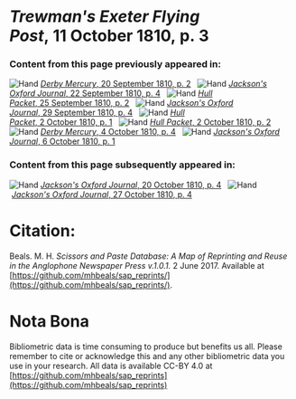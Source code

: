 # *Trewman's Exeter Flying Post*, 11 October 1810, p. 3  
  
### Content from this page previously appeared in:  
![Hand](http://scissorsandpaste.net/wp-content/uploads/2017/06/smallhandpointer.png) [*Derby Mercury*, 20 September 1810, p. 2](https://mhbeals.github.io/sap_html/Derby-Mercury/Derby-Mercury-20-September-1810-p-2)  
![Hand](http://scissorsandpaste.net/wp-content/uploads/2017/06/smallhandpointer.png) [*Jackson's Oxford Journal*, 22 September 1810, p. 4](https://mhbeals.github.io/sap_html/Jackson's-Oxford-Journal/Jackson's-Oxford-Journal-22-September-1810-p-4)  
![Hand](http://scissorsandpaste.net/wp-content/uploads/2017/06/smallhandpointer.png) [*Hull Packet*, 25 September 1810, p. 2](https://mhbeals.github.io/sap_html/Hull-Packet/Hull-Packet-25-September-1810-p-2)  
![Hand](http://scissorsandpaste.net/wp-content/uploads/2017/06/smallhandpointer.png) [*Jackson's Oxford Journal*, 29 September 1810, p. 4](https://mhbeals.github.io/sap_html/Jackson's-Oxford-Journal/Jackson's-Oxford-Journal-29-September-1810-p-4)  
![Hand](http://scissorsandpaste.net/wp-content/uploads/2017/06/smallhandpointer.png) [*Hull Packet*, 2 October 1810, p. 1](https://mhbeals.github.io/sap_html/Hull-Packet/Hull-Packet-2-October-1810-p-1)  
![Hand](http://scissorsandpaste.net/wp-content/uploads/2017/06/smallhandpointer.png) [*Hull Packet*, 2 October 1810, p. 2](https://mhbeals.github.io/sap_html/Hull-Packet/Hull-Packet-2-October-1810-p-2)  
![Hand](http://scissorsandpaste.net/wp-content/uploads/2017/06/smallhandpointer.png) [*Derby Mercury*, 4 October 1810, p. 4](https://mhbeals.github.io/sap_html/Derby-Mercury/Derby-Mercury-4-October-1810-p-4)  
![Hand](http://scissorsandpaste.net/wp-content/uploads/2017/06/smallhandpointer.png) [*Jackson's Oxford Journal*, 6 October 1810, p. 1](https://mhbeals.github.io/sap_html/Jackson's-Oxford-Journal/Jackson's-Oxford-Journal-6-October-1810-p-1)  
  
### Content from this page subsequently appeared in:  
![Hand](http://scissorsandpaste.net/wp-content/uploads/2017/06/smallhandpointer.png) [*Jackson's Oxford Journal*, 20 October 1810, p. 4](https://mhbeals.github.io/sap_html/Jackson's-Oxford-Journal/Jackson's-Oxford-Journal-20-October-1810-p-4)  
![Hand](http://scissorsandpaste.net/wp-content/uploads/2017/06/smallhandpointer.png) [*Jackson's Oxford Journal*, 27 October 1810, p. 4](https://mhbeals.github.io/sap_html/Jackson's-Oxford-Journal/Jackson's-Oxford-Journal-27-October-1810-p-4)  


# Citation: 

Beals. M. H. *Scissors and Paste Database: A Map of Reprinting and Reuse in the Anglophone Newspaper Press v.1.0.1.* 2 June 2017. Available at [https://github.com/mhbeals/sap_reprints/](https://github.com/mhbeals/sap_reprints/). 

# Nota Bona

Bibliometric data is time consuming to produce but benefits us all. Please remember to cite or acknowledge this and any other bibliometric data you use in your research. All data is available CC-BY 4.0 at [https://github.com/mhbeals/sap_reprints](https://github.com/mhbeals/sap_reprints)